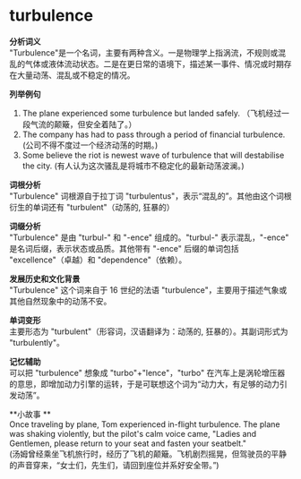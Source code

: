 # turbulence

**分析词义**  
"Turbulence"是一个名词，主要有两种含义。一是物理学上指涡流，不规则或混乱的气体或液体流动状态。二是在更日常的语境下，描述某一事件、情况或时期存在大量动荡、混乱或不稳定的情况。

  

**列举例句**

  

1.  The plane experienced some turbulence but landed safely. （飞机经过一段气流的颠簸，但安全着陆了。）
2.  The company has had to pass through a period of financial turbulence. (公司不得不度过一个经济动荡的时期。)
3.  Some believe the riot is newest wave of turbulence that will destabilise the city. (有人认为这次骚乱是将城市不稳定化的最新动荡波澜。)

  

**词根分析**  
"Turbulence" 词根源自于拉丁词 "turbulentus"，表示“混乱的”。其他由这个词根衍生的单词还有 "turbulent"（动荡的, 狂暴的）

  

**词缀分析**  
"Turbulence" 是由 "turbul-" 和 "-ence" 组成的。"turbul-" 表示混乱，"-ence" 是名词后缀，表示状态或品质。其他带有 "-ence" 后缀的单词包括 "excellence"（卓越）和 "dependence"（依赖）。

  

**发展历史和文化背景**  
"Turbulence" 这个词来自于 16 世纪的法语 "turbulence"，主要用于描述气象或其他自然现象中的动荡不安。

  

**单词变形**  
主要形态为 "turbulent"（形容词，汉语翻译为：动荡的, 狂暴的）。其副词形式为 "turbulently"。

  

**记忆辅助**  
可以把 "turbulence" 想象成 "turbo"+"lence"，"turbo" 在汽车上是涡轮增压器的意思，即增加动力引擎的运转，于是可联想这个词为“动力大，有足够的动力引发动荡”。

  

\*\*小故事 \*\*  
Once traveling by plane, Tom experienced in-flight turbulence. The plane was shaking violently, but the pilot's calm voice came, "Ladies and Gentlemen, please return to your seat and fasten your seatbelt."  
(汤姆曾经乘坐飞机旅行时，经历了飞机的颠簸。飞机剧烈摇晃，但驾驶员的平静的声音穿来，“女士们，先生们，请回到座位并系好安全带。”)
